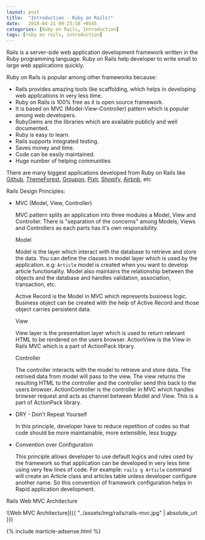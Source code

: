 ```yaml
---
layout: post
title:  "Introduction - Ruby on Rails!"
date:   2018-04-21 09:23:58 +0545
categories: [Ruby on Rails, Introduction]
tags: [ruby on rails, introduction]
---
```

Rails is a server-side web application development framework written in the Ruby programming language. Ruby on Rails help developer to write small to large web applications quickly.

Ruby on Rails is popular among other frameworks because:
- Rails provides amazing tools like scaffolding, which helps in developing web applications in very less time.
- Ruby on Rails is 100% free as it is open source framework.
- It is based on MVC (Model-View-Controller) pattern which is popular among web developers.
- RubyGems are the libraries which are available publicly and well documented.
- Ruby is easy to learn.
- Rails supports integrated testing.
- Saves money and time.
- Code can be easily maintained.
- Huge number of helping communities 

There are many biggest applications developed from Ruby on Rails like [Github][Github], [ThemeForest][ThemeForest], [Groupon][Groupon], [Pixlr][Pixlr], [Shopify][Shopify], [Airbnb][Airbnb], etc

Rails Design Principles:
- MVC (Model, View, Controller)

  MVC pattern splits an application into three modules a Model, View and Controller. There is "separation of the concerns" among Models, Views and Controllers as each parts has it's own responsibility.

  Model

  Model is the layer which interact with the database to retrieve and store the data. You can define the classes in model layer which is used by the application. e.g: `Article` model is created when you want to develop article functionality. Model also maintains the relationship between the objects and the database and handles validation, association, transaction, etc.

  Active Record is the Model in MVC which represents business logic. Business object can be created with the help of Active Record and those object carries persistent data.

  View

  View layer is the presentation layer which is used to return relevant HTML to be rendered on the users browser.
  ActionView is the View in Rails MVC which is a part of ActionPack library. 

  Controller

  The controller interacts with the model to retrieve and store data. The retrived data from model will pass to the view. The view returns the resulting HTML to the controller and the controller send this back to the users browser.
  ActionController is the controller in MVC which handles browser request and acts as channel between Model and View. This is a part of ActionPack library.

- DRY - Don't Repeat Yourself
  
  In this principle, developer have to reduce repetition of codes so that code should be more maintainable, more extensible, less buggy.

- Convention over Configuration
  
  This principle allows developer to use default logics and rules used by the framework so that application can be developed in very less time using very few lines of code.
  For example: `rails g Article` command will create an Article class and articles table unless developer configure another name. So this convention of framework configuration helps in Rapid application development.

Rails Web MVC Architecture

 ![Web MVC Architecture]({{ "../assets/img/rails/rails-mvc.jpg" | absolute_url }})

 {% include inarticle-adsense.html %}

  [Github]: https://www.github.com
  [ThemeForest]: https://themeforest.net
  [Groupon]: https://groupon.com
  [Pixlr]: https://pixlr.com
  [Shopify]: https://shopify.com
  [Airbnb]: https://airbnb.com